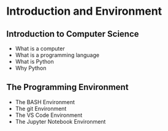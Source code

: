 # Introduction and Environment

## Introduction to Computer Science
* What is a computer
* What is a programming language
* What is Python
* Why Python

## The Programming Environment
* The BASH Environment
* The git Environment
* The VS Code Environment
* The Jupyter Notebook Environment

